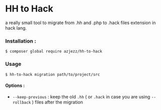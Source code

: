 # HH to Hack

a really small tool to migrate from .hh and .php to .hack files extension in hack lang.

### Installation :
```console
$ composer global require azjezz/hh-to-hack
```

### Usage

```console
$ hh-to-hack migration path/to/project/src
```

#### Options :
  - `--keep-previous` : keep the old `.hh` ( or `.hack` in case you are using `--rollback` ) files after the migration
